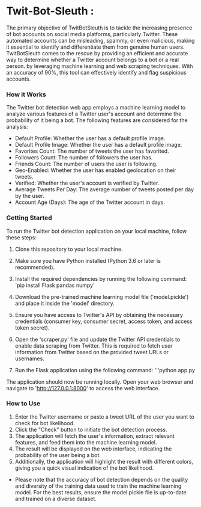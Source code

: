 # Twit-Bot-Sleuth : 

The primary objective of TwitBotSleuth is to tackle the increasing presence of bot accounts on social media platforms, particularly Twitter. These automated accounts can be misleading, spammy, or even malicious, making it essential to identify and differentiate them from genuine human users. TwitBotSleuth comes to the rescue by providing an efficient and accurate way to determine whether a Twitter account belongs to a bot or a real person. by leveraging machine learning and web scraping techniques. With an accuracy of 90%, this tool can effectively identify and flag suspicious accounts.

### How it Works

The Twitter bot detection web app employs a machine learning model to analyze various features of a Twitter user's account and determine the probability of it being a bot. The following features are considered for the analysis:

* Default Profile: Whether the user has a default profile image.
* Default Profile Image: Whether the user has a default profile image.
* Favorites Count: The number of tweets the user has favorited.
* Followers Count: The number of followers the user has.
* Friends Count: The number of users the user is following.
* Geo-Enabled: Whether the user has enabled geolocation on their tweets.
* Verified: Whether the user's account is verified by Twitter.
* Average Tweets Per Day: The average number of tweets posted per day by the user.
* Account Age (Days): The age of the Twitter account in days.

### Getting Started
To run the Twitter bot detection application on your local machine, follow these steps:

1. Clone this repository to your local machine.
2. Make sure you have Python installed (Python 3.6 or later is recommended).
3. Install the required dependencies by running the following command:
   `pip install Flask pandas numpy'

1. Download the pre-trained machine learning model file ('model.pickle') and place it inside the 'model' directory.
2. Ensure you have access to Twitter's API by obtaining the necessary credentials (consumer key, consumer secret, access token, and access token secret).
3. Open the 'scraper.py' file and update the Twitter API credentials to enable data scraping from Twitter. This is required to fetch user information from Twitter based on the provided tweet URLs or usernames.
4. Run the Flask application using the following command:
 '''python app.py

The application should now be running locally. Open your web browser and navigate to 'http://127.0.0.1:8000' to access the web interface.

### How to Use
1. Enter the Twitter username or paste a tweet URL of the user you want to check for bot likelihood.
2. Click the "Check" button to initiate the bot detection process.
3. The application will fetch the user's information, extract relevant features, and feed them into the machine learning model.
4. The result will be displayed on the web interface, indicating the probability of the user being a bot.
5. Additionally, the application will highlight the result with different colors, giving you a quick visual indication of the bot likelihood.


* Please note that the accuracy of bot detection depends on the quality and diversity of the training data used to train the machine learning model. For the best results, ensure the model.pickle file is up-to-date and trained on a diverse dataset.
